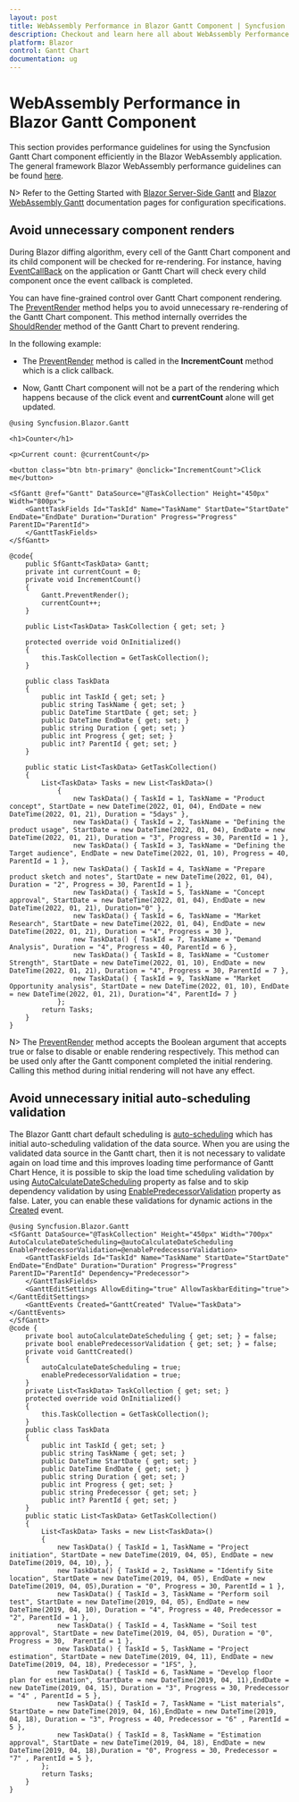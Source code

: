 ```yaml
---
layout: post
title: WebAssembly Performance in Blazor Gantt Component | Syncfusion
description: Checkout and learn here all about WebAssembly Performance in Syncfusion Blazor Gantt component and more.
platform: Blazor
control: Gantt Chart
documentation: ug
---
```


# WebAssembly Performance in Blazor Gantt Component

This section provides performance guidelines for using the Syncfusion Gantt Chart component efficiently in the Blazor WebAssembly application. The general framework Blazor WebAssembly performance guidelines can be found [here](https://docs.microsoft.com/en-us/aspnet/core/blazor/webassembly-performance-best-practices).

N> Refer to the Getting Started with [Blazor Server-Side Gantt](https://blazor.syncfusion.com/documentation/getting-started/blazor-server-side-visual-studio) and [Blazor WebAssembly Gantt](https://blazor.syncfusion.com/documentation/gantt-chart/how-to/blazor-webassembly-gantt-using-visual-studio/) documentation pages for configuration specifications.

## Avoid unnecessary component renders

During Blazor diffing algorithm, every cell of the Gantt Chart component and its child component will be checked for re-rendering. For instance, having [EventCallBack](https://docs.microsoft.com/en-us/dotnet/api/microsoft.aspnetcore.components.eventcallback?view=aspnetcore-6.0) on the application or Gantt Chart will check every child component once the event callback is completed.

You can have fine-grained control over Gantt Chart component rendering. The [PreventRender](https://help.syncfusion.com/cr/blazor/Syncfusion.Blazor.Gantt.SfGantt-1.html#Syncfusion_Blazor_Gantt_SfGantt_1_PreventRender_System_Boolean_) method helps you to avoid unnecessary re-rendering of the Gantt Chart component. This method internally overrides the [ShouldRender](https://docs.microsoft.com/en-us/dotnet/api/microsoft.aspnetcore.components.componentbase.shouldrender?view=aspnetcore-6.0) method of the Gantt Chart to prevent rendering.

In the following example:

* The [PreventRender](https://help.syncfusion.com/cr/blazor/Syncfusion.Blazor.Gantt.SfGantt-1.html#Syncfusion_Blazor_Gantt_SfGantt_1_PreventRender_System_Boolean_) method is called in the **IncrementCount** method which is a click callback.

* Now, Gantt Chart component will not be a part of the rendering which happens because of the click event and **currentCount** alone will get updated.

```cshtml
@using Syncfusion.Blazor.Gantt

<h1>Counter</h1>

<p>Current count: @currentCount</p>

<button class="btn btn-primary" @onclick="IncrementCount">Click me</button>

<SfGantt @ref="Gantt" DataSource="@TaskCollection" Height="450px" Width="800px">
    <GanttTaskFields Id="TaskId" Name="TaskName" StartDate="StartDate" EndDate="EndDate" Duration="Duration" Progress="Progress" ParentID="ParentId">
    </GanttTaskFields>
</SfGantt>

@code{
    public SfGantt<TaskData> Gantt;
    private int currentCount = 0;
    private void IncrementCount()
    {
        Gantt.PreventRender();
        currentCount++;
    }

    public List<TaskData> TaskCollection { get; set; }

    protected override void OnInitialized()
    {
        this.TaskCollection = GetTaskCollection();
    }

    public class TaskData
    {
        public int TaskId { get; set; }
        public string TaskName { get; set; }
        public DateTime StartDate { get; set; }
        public DateTime EndDate { get; set; }
        public string Duration { get; set; }
        public int Progress { get; set; }
        public int? ParentId { get; set; }
    }
    
    public static List<TaskData> GetTaskCollection()
    {
        List<TaskData> Tasks = new List<TaskData>()
            {
                new TaskData() { TaskId = 1, TaskName = "Product concept", StartDate = new DateTime(2022, 01, 04), EndDate = new DateTime(2022, 01, 21), Duration = "5days" },
                new TaskData() { TaskId = 2, TaskName = "Defining the product usage", StartDate = new DateTime(2022, 01, 04), EndDate = new DateTime(2022, 01, 21), Duration = "3", Progress = 30, ParentId = 1 },
                new TaskData() { TaskId = 3, TaskName = "Defining the Target audience", EndDate = new DateTime(2022, 01, 10), Progress = 40, ParentId = 1 },
                new TaskData() { TaskId = 4, TaskName = "Prepare product sketch and notes", StartDate = new DateTime(2022, 01, 04), Duration = "2", Progress = 30, ParentId = 1 },
                new TaskData() { TaskId = 5, TaskName = "Concept approval", StartDate = new DateTime(2022, 01, 04), EndDate = new DateTime(2022, 01, 21), Duration="0" },
                new TaskData() { TaskId = 6, TaskName = "Market Research", StartDate = new DateTime(2022, 01, 04), EndDate = new DateTime(2022, 01, 21), Duration = "4", Progress = 30 },
                new TaskData() { TaskId = 7, TaskName = "Demand Analysis", Duration = "4", Progress = 40, ParentId = 6 },
                new TaskData() { TaskId = 8, TaskName = "Customer Strength", StartDate = new DateTime(2022, 01, 10), EndDate = new DateTime(2022, 01, 21), Duration = "4", Progress = 30, ParentId = 7 },
                new TaskData() { TaskId = 9, TaskName = "Market Opportunity analysis", StartDate = new DateTime(2022, 01, 10), EndDate = new DateTime(2022, 01, 21), Duration="4", ParentId= 7 }
            };
        return Tasks;
    }
}
```

<!-- {% previewsample "https://blazorplayground.syncfusion.com/embed/rZLgtQsYTBnKpiIZ?appbar=false&editor=false&result=true&errorlist=false&theme=bootstrap5" %} -->

N> The [PreventRender](https://help.syncfusion.com/cr/blazor/Syncfusion.Blazor.Gantt.SfGantt-1.html#Syncfusion_Blazor_Gantt_SfGantt_1_PreventRender_System_Boolean_) method accepts the Boolean argument that accepts true or false to disable or enable rendering respectively.
This method can be used only after the Gantt component completed the initial rendering. Calling this method during initial rendering will not have any effect.

## Avoid unnecessary initial auto-scheduling validation

The Blazor Gantt chart default scheduling is [auto-scheduling](https://blazor.syncfusion.com/documentation/gantt-chart/scheduling-tasks#automatically-scheduled-tasks) which has initial auto-scheduling validation of the data source. When you are using the validated data source in the Gantt chart, then it is not necessary to validate again on load time and this improves loading time performance of Gantt Chart Hence, it is possible to skip the load time scheduling validation by using  [AutoCalculateDateScheduling](https://help.syncfusion.com/cr/blazor/Syncfusion.Blazor.Gantt.SfGantt-1.html#Syncfusion_Blazor_Gantt_SfGantt_1_AutoCalculateDateScheduling) property as false and to skip dependency validation by using [EnablePredecessorValidation](https://help.syncfusion.com/cr/blazor/Syncfusion.Blazor.Gantt.SfGantt-1.html#Syncfusion_Blazor_Gantt_SfGantt_1_EnablePredecessorValidation) property as false. Later, you can enable these validations for dynamic actions in the [Created](https://help.syncfusion.com/cr/blazor/Syncfusion.Blazor.Gantt.GanttEvents-1.html#Syncfusion_Blazor_Gantt_GanttEvents_1_Created) event.

```cshtml
@using Syncfusion.Blazor.Gantt
<SfGantt DataSource="@TaskCollection" Height="450px" Width="700px" AutoCalculateDateScheduling=@autoCalculateDateScheduling EnablePredecessorValidation=@enablePredecessorValidation>
    <GanttTaskFields Id="TaskId" Name="TaskName" StartDate="StartDate" EndDate="EndDate" Duration="Duration" Progress="Progress" ParentID="ParentId" Dependency="Predecessor">
    </GanttTaskFields>
    <GanttEditSettings AllowEditing="true" AllowTaskbarEditing="true"></GanttEditSettings>
    <GanttEvents Created="GanttCreated" TValue="TaskData"></GanttEvents>
</SfGantt>
@code {
    private bool autoCalculateDateScheduling { get; set; } = false;
    private bool enablePredecessorValidation { get; set; } = false;
    private void GanttCreated()
    {
        autoCalculateDateScheduling = true;
        enablePredecessorValidation = true;
    }
    private List<TaskData> TaskCollection { get; set; }
    protected override void OnInitialized()
    {
        this.TaskCollection = GetTaskCollection();
    }
    public class TaskData
    {
        public int TaskId { get; set; }
        public string TaskName { get; set; }
        public DateTime StartDate { get; set; }
        public DateTime EndDate { get; set; }
        public string Duration { get; set; }
        public int Progress { get; set; }
        public string Predecessor { get; set; }
        public int? ParentId { get; set; }
    }
    public static List<TaskData> GetTaskCollection()
    {
        List<TaskData> Tasks = new List<TaskData>()
        {
            new TaskData() { TaskId = 1, TaskName = "Project initiation", StartDate = new DateTime(2019, 04, 05), EndDate = new DateTime(2019, 04, 10), },
            new TaskData() { TaskId = 2, TaskName = "Identify Site location", StartDate = new DateTime(2019, 04, 05), EndDate = new DateTime(2019, 04, 05),Duration = "0", Progress = 30, ParentId = 1 },
            new TaskData() { TaskId = 3, TaskName = "Perform soil test", StartDate = new DateTime(2019, 04, 05), EndDate = new DateTime(2019, 04, 10), Duration = "4", Progress = 40, Predecessor = "2", ParentId = 1 },
            new TaskData() { TaskId = 4, TaskName = "Soil test approval", StartDate = new DateTime(2019, 04, 05), Duration = "0", Progress = 30,  ParentId = 1 },
            new TaskData() { TaskId = 5, TaskName = "Project estimation", StartDate = new DateTime(2019, 04, 11), EndDate = new DateTime(2019, 04, 18), Predecessor = "1FS", },
            new TaskData() { TaskId = 6, TaskName = "Develop floor plan for estimation", StartDate = new DateTime(2019, 04, 11),EndDate = new DateTime(2019, 04, 15), Duration = "3", Progress = 30, Predecessor = "4" , ParentId = 5 },
            new TaskData() { TaskId = 7, TaskName = "List materials", StartDate = new DateTime(2019, 04, 16),EndDate = new DateTime(2019, 04, 18), Duration = "3", Progress = 40, Predecessor = "6" , ParentId = 5 },
            new TaskData() { TaskId = 8, TaskName = "Estimation approval", StartDate = new DateTime(2019, 04, 18), EndDate = new DateTime(2019, 04, 18),Duration = "0", Progress = 30, Predecessor = "7" , ParentId = 5 },
        };
        return Tasks;
    }
}
```

<!-- {% previewsample "https://blazorplayground.syncfusion.com/embed/hNBgXGWYzrbLwPSv?appbar=false&editor=false&result=true&errorlist=false&theme=bootstrap5" %} -->